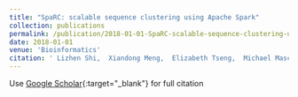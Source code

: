 ```yaml
---
title: "SpaRC: scalable sequence clustering using Apache Spark"
collection: publications
permalink: /publication/2018-01-01-SpaRC-scalable-sequence-clustering-using-Apache-Spark
date: 2018-01-01
venue: 'Bioinformatics'
citation: ' Lizhen Shi,  Xiandong Meng,  Elizabeth Tseng,  Michael Mascagni,  Zhong Wang, &quot;SpaRC: scalable sequence clustering using Apache Spark.&quot; Bioinformatics, 2018.'
---
```

Use [Google Scholar](https://scholar.google.com/scholar?q=SpaRC:+scalable+sequence+clustering+using+Apache+Spark){:target="_blank"} for full citation